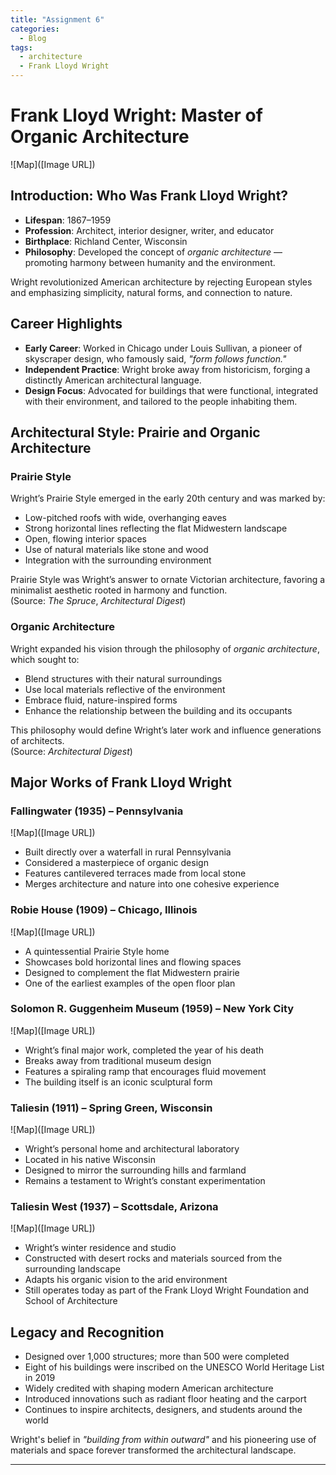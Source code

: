 ```yaml
---
title: "Assignment 6"
categories:
  - Blog
tags:
  - architecture
  - Frank Lloyd Wright
---
```


#  Frank Lloyd Wright: Master of Organic Architecture

![Map]([Image URL])

## Introduction: Who Was Frank Lloyd Wright?

- **Lifespan**: 1867–1959  
- **Profession**: Architect, interior designer, writer, and educator  
- **Birthplace**: Richland Center, Wisconsin  
- **Philosophy**: Developed the concept of *organic architecture* — promoting harmony between humanity and the environment.

Wright revolutionized American architecture by rejecting European styles and emphasizing simplicity, natural forms, and connection to nature.

## Career Highlights

- **Early Career**: Worked in Chicago under Louis Sullivan, a pioneer of skyscraper design, who famously said, *"form follows function."*  
- **Independent Practice**: Wright broke away from historicism, forging a distinctly American architectural language.  
- **Design Focus**: Advocated for buildings that were functional, integrated with their environment, and tailored to the people inhabiting them.

##  Architectural Style: Prairie and Organic Architecture

### Prairie Style

Wright’s Prairie Style emerged in the early 20th century and was marked by:

- Low-pitched roofs with wide, overhanging eaves  
- Strong horizontal lines reflecting the flat Midwestern landscape  
- Open, flowing interior spaces  
- Use of natural materials like stone and wood  
- Integration with the surrounding environment  

Prairie Style was Wright’s answer to ornate Victorian architecture, favoring a minimalist aesthetic rooted in harmony and function.  
(Source: *The Spruce*, *Architectural Digest*)

### Organic Architecture

Wright expanded his vision through the philosophy of *organic architecture*, which sought to:

- Blend structures with their natural surroundings  
- Use local materials reflective of the environment  
- Embrace fluid, nature-inspired forms  
- Enhance the relationship between the building and its occupants  

This philosophy would define Wright’s later work and influence generations of architects.  
(Source: *Architectural Digest*)

##  Major Works of Frank Lloyd Wright

### Fallingwater (1935) – Pennsylvania

![Map]([Image URL])

- Built directly over a waterfall in rural Pennsylvania  
- Considered a masterpiece of organic design  
- Features cantilevered terraces made from local stone  
- Merges architecture and nature into one cohesive experience

### Robie House (1909) – Chicago, Illinois

![Map]([Image URL])

- A quintessential Prairie Style home  
- Showcases bold horizontal lines and flowing spaces  
- Designed to complement the flat Midwestern prairie  
- One of the earliest examples of the open floor plan

### Solomon R. Guggenheim Museum (1959) – New York City

![Map]([Image URL])

- Wright’s final major work, completed the year of his death  
- Breaks away from traditional museum design  
- Features a spiraling ramp that encourages fluid movement  
- The building itself is an iconic sculptural form

### Taliesin (1911) – Spring Green, Wisconsin

![Map]([Image URL])

- Wright’s personal home and architectural laboratory  
- Located in his native Wisconsin  
- Designed to mirror the surrounding hills and farmland  
- Remains a testament to Wright’s constant experimentation

### Taliesin West (1937) – Scottsdale, Arizona

![Map]([Image URL])

- Wright’s winter residence and studio  
- Constructed with desert rocks and materials sourced from the surrounding landscape  
- Adapts his organic vision to the arid environment  
- Still operates today as part of the Frank Lloyd Wright Foundation and School of Architecture

## Legacy and Recognition

- Designed over 1,000 structures; more than 500 were completed  
- Eight of his buildings were inscribed on the UNESCO World Heritage List in 2019  
- Widely credited with shaping modern American architecture  
- Introduced innovations such as radiant floor heating and the carport  
- Continues to inspire architects, designers, and students around the world  

Wright's belief in *"building from within outward"* and his pioneering use of materials and space forever transformed the architectural landscape.

---
